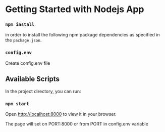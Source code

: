 # Getting Started with Nodejs App


### `npm install`
in order to install the following npm package dependencies as specified in the `package.json`.

### `config.env`
Create config.env file 

## Available Scripts

In the project directory, you can run:

### `npm start`


Open [http://localhost:8000](http://localhost:8000) to view it in your browser.

The page will set on PORT:8000 or from PORT  in config.env variable  

